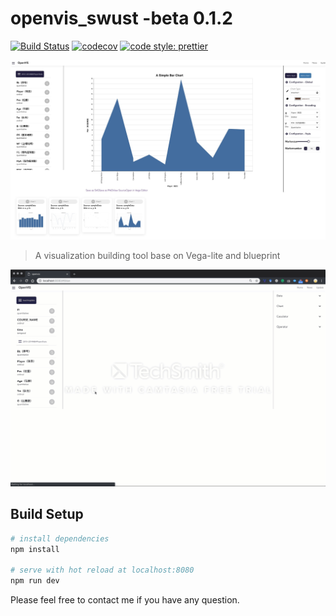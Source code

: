 # openvis_swust -beta 0.1.2

[![Build Status](https://travis-ci.org/vega/vega-lite.svg?branch=master)](https://travis-ci.org/vega/vega-lite)
[![codecov](https://codecov.io/gh/vega/vega-lite/branch/master/graph/badge.svg)](https://codecov.io/gh/vega/vega-lite)
[![code style: prettier](https://img.shields.io/badge/code_style-prettier-ff69b4.svg?style=rounded)](https://github.com/prettier/prettier)

![Teaser](preview.png)

> A visualization building tool base on Vega-lite and blueprint

![Teaser](demo.gif)

## Build Setup
``` bash
# install dependencies
npm install

# serve with hot reload at localhost:8080
npm run dev
```

Please feel free to contact me if you have any question.
